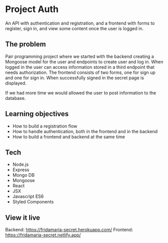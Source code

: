 # Project Auth

An API with authentication and registration, and a frontend with forms to register, sign in, and view some content once the user is logged in.

## The problem

Pair programming project where we started with the backend creating a Mongoose model for the user and endpoints to create user and log in. When logged in the user can access information stored in a third endpoint that needs authorization. The frontend consists of two forms, one for sign up and one for sign in. When successfully signed in the secret page is displayed.

If we had more time we would allowed the user to post information to the database. 

## Learning objectives
- How to build a registration flow
- How to handle authentication, both in the frontend and in the backend
- How to build a frontend and backend at the same time

## Tech
- Node.js
- Express
- Mongo DB
- Mongoose
- React
- JSX
- Javascript ES6
- Styled Components

## View it live
Backend: https://fridamaria-secret.herokuapp.com/
Frontend: https://fridamaria-secret.netlify.app/